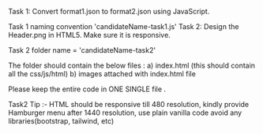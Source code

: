 
Task 1: Convert format1.json to format2.json using JavaScript.
 
Task 1 naming convention 'candidateName-task1.js'
 Task 2: Design the Header.png in HTML5. Make sure it is responsive.
 
Task 2 folder name = 'candidateName-task2'
 
The folder should contain the below files :
    a) index.html (this should contain all the css/js/html)
    b) images attached with index.html file
 
Please keep the entire code in ONE SINGLE file .
 
Task2 Tip :- HTML should be responsive till 480 resolution, kindly provide Hamburger menu after 1440 resolution, use plain vanilla code avoid any libraries(bootstrap, tailwind, etc)
 
